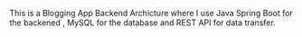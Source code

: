 This is a Blogging App Backend Archicture where I use Java Spring Boot for the backened , MySQL for the database and REST API for data transfer. 
